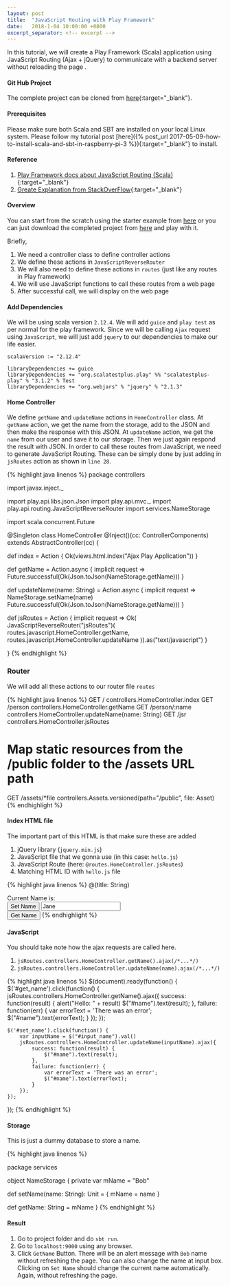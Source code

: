 ```yaml
---
layout: post
title:  "JavaScript Routing with Play Framework"
date:   2018-1-04 10:00:00 +0800
excerpt_separator: <!-- excerpt -->
---
```

In this tutorial, we will create a Play Framework (Scala) application using JavaScript Routing (Ajax + jQuery) to communicate with a backend server without reloading the page .
<!-- excerpt -->

#### **Git Hub Project**
The complete project can be cloned from [here](https://github.com/aknay/TutorialSyleProject/tree/master/play-scala-javascript-routing){:target="_blank"}.

#### **Prerequisites**
Please make sure both Scala and SBT are installed on your local Linux system. Please follow my tutorial post [here]({% post_url 2017-05-09-how-to-install-scala-and-sbt-in-raspberry-pi-3  %}){:target="_blank"} to install. 

#### **Reference**
1. [Play Framework docs about JavaScript Routing (Scala)](https://www.playframework.com/documentation/2.6.x/ScalaJavascriptRouting){:target="_blank"}
2. [Greate Explanation from StackOverFlow](https://stackoverflow.com/questions/11133059/play-2-x-how-to-make-an-ajax-request-with-a-common-button){:target="_blank"}


#### **Overview**
You can start from the scratch using the starter example from [here](https://github.com/playframework/play-scala-starter-example) or you can just download the completed project from [here]() and play with it.

Briefly, 
1. We need a controller class to define controller actions
2. We define these actions in `JavaScriptReverseRouter` 
3. We will also need to define these actions in `routes` (just like any routes in Play framework)
4. We will use JavaScript functions to call these routes from a web page
5. After successful call, we will display on the web page

#### **Add Dependencies**

We will be using scala version `2.12.4`. We will add `guice` and `play test` as per normal for the play framework. Since we will be calling `Ajax` request using `JavaScript`, we will just add `jquery` to our dependencies to make our life easier.  

```
scalaVersion := "2.12.4"

libraryDependencies += guice
libraryDependencies += "org.scalatestplus.play" %% "scalatestplus-play" % "3.1.2" % Test
libraryDependencies += "org.webjars" % "jquery" % "2.1.3"
```


#### **Home Controller**

We define `getName` and `updateName` actions in `HomeController` class. At `getName` action, we get the name from the storage, add to the JSON and then make the response with this JSON. At `updateName` action, we get the `name` from our user and save it to our storage. Then we just again respond the result with JSON. In order to call these routes from JavaScript, we need to generate JavaScript Routing. These can be simply done by just adding in `jsRoutes` action as shown in `line 28`.


{% highlight java linenos %}
package controllers

import javax.inject._

import play.api.libs.json.Json
import play.api.mvc._
import play.api.routing.JavaScriptReverseRouter
import services.NameStorage

import scala.concurrent.Future

@Singleton
class HomeController @Inject()(cc: ControllerComponents) extends AbstractController(cc) {

  def index = Action {
    Ok(views.html.index("Ajax Play Application"))
  }

  def getName = Action.async { implicit request =>
    Future.successful(Ok(Json.toJson(NameStorage.getName)))
  }

  def updateName(name: String) = Action.async { implicit request =>
    NameStorage.setName(name)
    Future.successful(Ok(Json.toJson(NameStorage.getName)))
  }

  def jsRoutes = Action { implicit request =>
    Ok(
      JavaScriptReverseRouter("jsRoutes")(
        routes.javascript.HomeController.getName,
        routes.javascript.HomeController.updateName
      )).as("text/javascript")
  }

}
{% endhighlight %}

### **Router**
We will add all these actions to our router file `routes`

{% highlight java linenos %}
GET     /                             controllers.HomeController.index
GET     /person                       controllers.HomeController.getName
GET     /person/:name                 controllers.HomeController.updateName(name: String)
GET     /jsr                          controllers.HomeController.jsRoutes

# Map static resources from the /public folder to the /assets URL path
GET     /assets/*file                 controllers.Assets.versioned(path="/public", file: Asset)
{% endhighlight %}


#### **Index HTML file**

The important part of this HTML is that make sure these are added
1. jQuery library (`jquery.min.js`)
2. JavaScript file that we gonna use (in this case: `hello.js`)
3. JavaScript Route (here: `@routes.HomeController.jsRoutes`)
4. Matching HTML ID with `hello.js` file

{% highlight java linenos %}
@(title: String)

<!DOCTYPE html>
<html lang="en">
<head>
 <title>@title</title>
 <link rel="stylesheet" media="screen" href="@routes.Assets.versioned("stylesheets/main.css")">
 <link rel="shortcut icon" type="image/png" href="@routes.Assets.versioned("images/favicon.png")">
 <script type="text/javascript" src="@routes.Assets.versioned("lib/jquery/jquery.min.js")"></script>
        <script src="@routes.Assets.versioned("javascripts/hello.js")" type="text/javascript"></script>
 <script type="text/javascript" src="@routes.HomeController.jsRoutes"></script>
</head>

<body>
<span> Current Name is: </span>
<span  id="name"></span>
<br>
<input type="button" value="Set Name" id="set_name" >
<input type="text" value="Jane" id="input_name">
<br>
<input type="button" value="Get Name" id="get_name" >

</body>
</html> 
{% endhighlight %}

#### **JavaScript** 

You should take note how the ajax requests are called here.
1. `jsRoutes.controllers.HomeController.getName().ajax(/*...*/)`
2. `jsRoutes.controllers.HomeController.updateName(name).ajax(/*...*/)`


{% highlight java linenos %}
$(document).ready(function() {
    $('#get_name').click(function() {
        jsRoutes.controllers.HomeController.getName().ajax({
            success: function(result) {
                alert("Hello: " + result)
                $("#name").text(result);
            },
            failure: function(err) {
                var errorText = 'There was an error';
                $("#name").text(errorText);
            }
        });
    });

    $('#set_name').click(function() {
        var inputName = $("#input_name").val()
        jsRoutes.controllers.HomeController.updateName(inputName).ajax({
            success: function(result) {
                $("#name").text(result);
            },
            failure: function(err) {
                var errorText = 'There was an error';
                $("#name").text(errorText);
            }
        });
    });

});
{% endhighlight %}

#### **Storage**

This is just a dummy database to store a name. 

{% highlight java linenos %}

package services

object NameStorage {
  private var mName = "Bob"

  def setName(name: String): Unit = {
    mName = name
  }

  def getName: String = mName
}
{% endhighlight %}

#### **Result**
1. Go to project folder and do `sbt run`.
2. Go to `localhost:9000` using any browser.
3. Click `GetName` Button. There will be an alert message with `Bob` name without refreshing the page. You can also change the name at input box. Clicking on `Set Name` should change the current name automatically. Again, without refreshing the page.